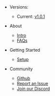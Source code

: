 - Versions:
    - Current: [v1.0.1](https://github.com/TheRealToxicDev/FiveM-Stats-Bot/releases/latest)

- About
    - [Intro](/about/index)
    - [FAQs](/about/faqs)
- Getting Started
    - [Setup](/settings/index)
- Community
    - [Github](https://github.com/TheRealToxicDev/FiveM-Stats-Bot)
    - [Report an Issue](https://github.com/TheRealToxicDev/FiveM-Stats-Bot/issues)
    - [Join our Discord](https://discord.gg/3t8kPfrNNE)

